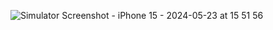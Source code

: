 ![Simulator Screenshot - iPhone 15 - 2024-05-23 at 15 51 56](https://github.com/danielullauri93/Pomodoro-ReactNative/assets/68368188/434cb09f-eab9-4371-af15-ab65c0a7c1c9)
